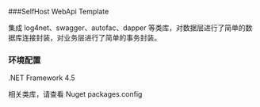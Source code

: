 ﻿###SelfHost WebApi Template

集成 log4net、swagger、autofac、dapper 等类库，对数据层进行了简单的数据库连接封装，对业务层进行了简单的事务封装。

### 环境配置

.NET Framework 4.5

相关类库，请查看 Nuget packages.config